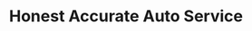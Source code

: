 ---
title: "Honest Accurate Auto Service"
url: /colorado-springs/honest-accurate-auto-service/
shop: Autohaus
---